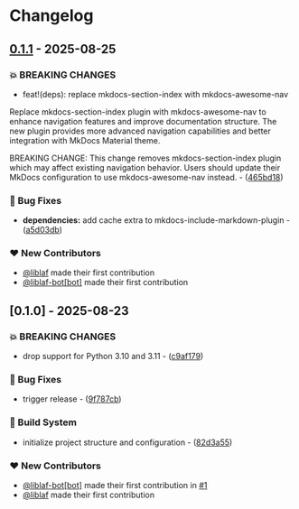 # Changelog

## [0.1.1](https://github.com/liblaf/mkdocs-preset/compare/v0.1.0..v0.1.1) - 2025-08-25

### 💥 BREAKING CHANGES

- feat!(deps): replace mkdocs-section-index with mkdocs-awesome-nav

Replace mkdocs-section-index plugin with mkdocs-awesome-nav to enhance navigation features and improve documentation structure. The new plugin provides more advanced navigation capabilities and better integration with MkDocs Material theme.

BREAKING CHANGE: This change removes mkdocs-section-index plugin which may affect existing navigation behavior. Users should update their MkDocs configuration to use mkdocs-awesome-nav instead. - ([465bd18](https://github.com/liblaf/mkdocs-preset/commit/465bd18426f4c3aca6779bdb9d7e6d442a818cf0))

### 🐛 Bug Fixes

- **dependencies:** add cache extra to mkdocs-include-markdown-plugin - ([a5d03db](https://github.com/liblaf/mkdocs-preset/commit/a5d03db6eadcfbd7d934753a6205ea675f0eccc8))

### ❤️ New Contributors

- [@liblaf](https://github.com/liblaf) made their first contribution
- [@liblaf-bot[bot]](https://github.com/apps/liblaf-bot) made their first contribution

## [0.1.0] - 2025-08-23

### 💥 BREAKING CHANGES

- drop support for Python 3.10 and 3.11 - ([c9af179](https://github.com/liblaf/mkdocs-preset/commit/c9af179333a4bc0770a7d8cb63ab4e0531f138be))

### 🐛 Bug Fixes

- trigger release - ([9f787cb](https://github.com/liblaf/mkdocs-preset/commit/9f787cbe7976d1014f1e2450ad118e73a2a9634b))

### 👷 Build System

- initialize project structure and configuration - ([82d3a55](https://github.com/liblaf/mkdocs-preset/commit/82d3a55af03fa8a0abe4b35d977e5761abdd4ee1))

### ❤️ New Contributors

- [@liblaf-bot[bot]](https://github.com/apps/liblaf-bot) made their first contribution in [#1](https://github.com/liblaf/mkdocs-preset/pull/1)
- [@liblaf](https://github.com/liblaf) made their first contribution
